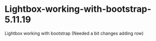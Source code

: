 # Lightbox-working-with-bootstrap-5.11.19
Lightbox working with bootstrap (Needed a bit changes adding row)
